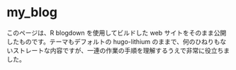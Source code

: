 # my_blog
このページは、R blogdown を使用してビルドした web サイトをそのまま公開したものです。テーマもデフォルトの hugo-lithium のままで、何のひねりもないストレートな内容ですが、一連の作業の手順を理解するうえで非常に役立ちました。